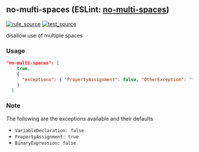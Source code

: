 <!-- Start:AutoDoc:: Modify `src/readme/rules.ts` and run `gulp readme` to update block -->
## no-multi-spaces (ESLint: [no-multi-spaces](http://eslint.org/docs/rules/no-multi-spaces))
[![rule_source](https://img.shields.io/badge/%F0%9F%93%8F%20rule-source-green.svg)](https://github.com/buzinas/tslint-eslint-rules/blob/master/src/rules/noMultiSpacesRule.ts)
[![test_source](https://img.shields.io/badge/%F0%9F%93%98%20test-source-blue.svg)](https://github.com/buzinas/tslint-eslint-rules/blob/master/src/test/rules/noMultiSpacesRuleTests.ts)

disallow use of multiple spaces

### Usage

```json
"no-multi-spaces": [
    true,
    {
      "exceptions": { "PropertyAssignment": false, "OtherException": "true|false" }
    }
  ]
```

<!-- End:AutoDoc -->

### Note

The following are the exceptions available and their defaults

- `VariableDeclaration: false`
- `PropertyAssignment: true`
- `BinaryExpression: false`
